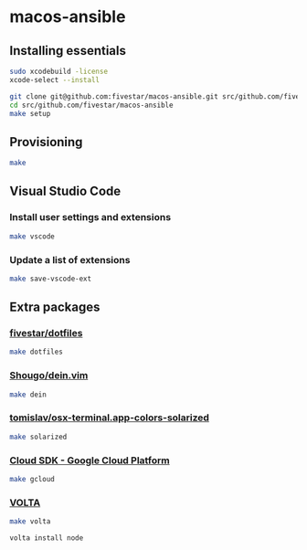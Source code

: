 # macos-ansible

## Installing essentials

```bash
sudo xcodebuild -license
xcode-select --install
```

```bash
git clone git@github.com:fivestar/macos-ansible.git src/github.com/fivestar/macos-ansible
cd src/github.com/fivestar/macos-ansible
make setup
```

## Provisioning

```bash
make
```

## Visual Studio Code

### Install user settings and extensions

```bash
make vscode
```

### Update a list of extensions

```bash
make save-vscode-ext
```

## Extra packages

### [fivestar/dotfiles](https://github.com/fivestar/dotfiles)

```bash
make dotfiles
```

### [Shougo/dein.vim](https://github.com/Shougo/dein.vim)

```bash
make dein
```

### [tomislav/osx-terminal.app-colors-solarized](https://github.com/tomislav/osx-terminal.app-colors-solarized)

```bash
make solarized
```

### [Cloud SDK - Google Cloud Platform](https://cloud.google.com/sdk/downloads#interactive)

```bash
make gcloud
```

### [VOLTA](https://volta.sh/)

```bash
make volta
```

```bash
volta install node
```

